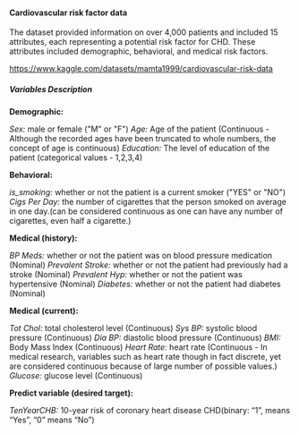 #### **Cardiovascular risk factor data**


The dataset provided information on over 4,000 patients and included 15 attributes, each representing a potential risk factor for CHD. These attributes included demographic, behavioral, and medical risk factors.


https://www.kaggle.com/datasets/mamta1999/cardiovascular-risk-data


##### **Variables Description**

**Demographic:**

*Sex:* male or female ("M" or "F")
*Age:* Age of the patient (Continuous - Although the recorded ages have been truncated to whole numbers, the concept of age is continuous)
*Education:* The level of education of the patient (categorical values - 1,2,3,4)

**Behavioral:**

*is_smoking:* whether or not the patient is a current smoker ("YES" or "NO")
*Cigs Per Day:* the number of cigarettes that the person smoked on average in one day.(can be considered continuous as one can have any number of cigarettes, even half a cigarette.)

**Medical (history):**

*BP Meds:* whether or not the patient was on blood pressure medication (Nominal)
*Prevalent Stroke:* whether or not the patient had previously had a stroke (Nominal)
*Prevalent Hyp:* whether or not the patient was hypertensive (Nominal)
*Diabetes:* whether or not the patient had diabetes (Nominal)

**Medical (current):**

*Tot Chol:* total cholesterol level (Continuous)
*Sys BP:* systolic blood pressure (Continuous)
*Dia BP:* diastolic blood pressure (Continuous)
*BMI:* Body Mass Index (Continuous)
*Heart Rate:* heart rate (Continuous - In medical research, variables such as heart rate though in fact discrete, yet are considered continuous because of large number of possible values.)
*Glucose:* glucose level (Continuous)

**Predict variable (desired target):**

*TenYearCHB:* 10-year risk of coronary heart disease CHD(binary: “1”, means “Yes”, “0” means “No”)